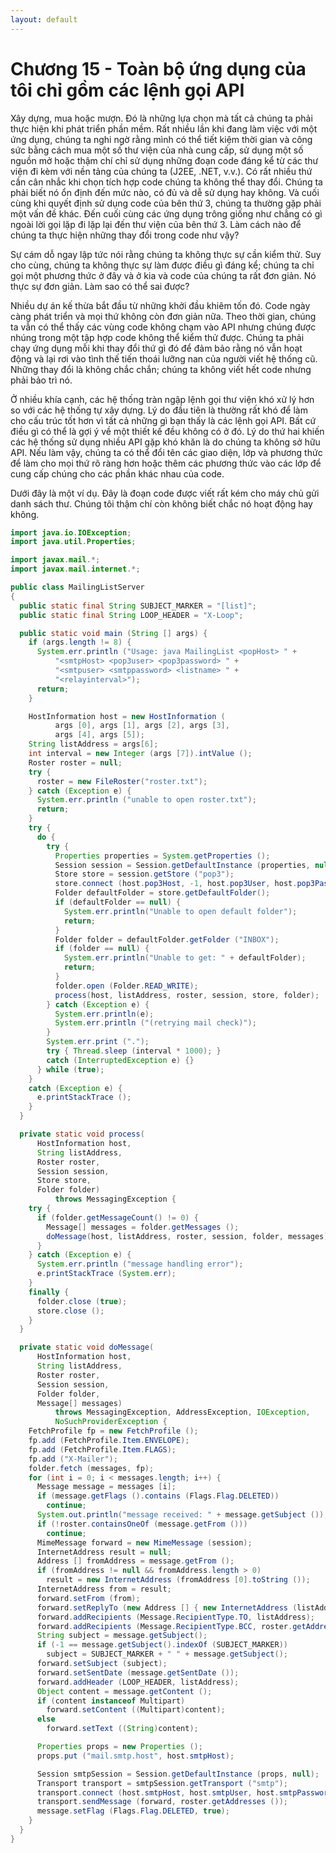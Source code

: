 ```yaml
---
layout: default
---
```


# Chương 15 - Toàn bộ ứng dụng của tôi chỉ gồm các lệnh gọi API

Xây dựng, mua hoặc mượn. Đó là những lựa chọn mà tất cả chúng ta phải thực hiện khi phát triển phần mềm. Rất nhiều lần khi đang làm việc với một ứng dụng, chúng ta nghi ngờ rằng mình có thể tiết kiệm thời gian và công sức bằng cách mua một số thư viện của nhà cung cấp, sử dụng một số nguồn mở hoặc thậm chí chỉ sử dụng những đoạn code đáng kể từ các thư viện đi kèm với nền tảng của chúng ta (J2EE, .NET, v.v.). Có rất nhiều thứ cần cân nhắc khi chọn tích hợp code chúng ta không thể thay đổi. Chúng ta phải biết nó ổn định đến mức nào, có đủ và dễ sử dụng hay không. Và cuối cùng khi quyết định sử dụng code của bên thứ 3, chúng ta thường gặp phải một vấn đề khác. Đến cuối cùng các ứng dụng trông giống như chẳng có gì ngoài lời gọi lặp đi lặp lại đến thư viện của bên thứ 3. Làm cách nào để chúng ta thực hiện những thay đổi trong code như vậy?

Sự cám dỗ ngay lập tức nói rằng chúng ta không thực sự cần kiểm thử. Suy cho cùng, chúng ta không thực sự làm được điều gì đáng kể; chúng ta chỉ gọi một phương thức ở đây và ở kia và code của chúng ta rất đơn giản. Nó thực sự đơn giản. Làm sao có thể sai được?

Nhiều dự án kế thừa bắt đầu từ những khởi đầu khiêm tốn đó. Code ngày càng phát triển và mọi thứ không còn đơn giản nữa. Theo thời gian, chúng ta vẫn có thể thấy các vùng code không chạm vào API nhưng chúng được nhúng trong một tập hợp code không thể kiểm thử được. Chúng ta phải chạy ứng dụng mỗi khi thay đổi thứ gì đó để đảm bảo rằng nó vẫn hoạt động và lại rơi vào tình thế tiến thoái lưỡng nan của người viết hệ thống cũ. Những thay đổi là không chắc chắn; chúng ta không viết hết code nhưng phải bảo trì nó.

Ở nhiều khía cạnh, các hệ thống tràn ngập lệnh gọi thư viện khó xử lý hơn so với các hệ thống tự xây dựng. Lý do đầu tiên là thường rất khó để làm cho cấu trúc tốt hơn vì tất cả những gì bạn thấy là các lệnh gọi API. Bất cứ điều gì có thể là gợi ý về một thiết kế đều không có ở đó. Lý do thứ hai khiến các hệ thống sử dụng nhiều API gặp khó khăn là do chúng ta không sở hữu API. Nếu làm vậy, chúng ta có thể đổi tên các giao diện, lớp và phương thức để làm cho mọi thứ rõ ràng hơn hoặc thêm các phương thức vào các lớp để cung cấp chúng cho các phần khác nhau của code.

Dưới đây là một ví dụ. Đây là đoạn code được viết rất kém cho máy chủ gửi danh sách thư. Chúng tôi thậm chí còn không biết chắc nó hoạt động hay không.

```java
import java.io.IOException;
import java.util.Properties;

import javax.mail.*;
import javax.mail.internet.*;

public class MailingListServer
{
  public static final String SUBJECT_MARKER = "[list]";
  public static final String LOOP_HEADER = "X-Loop";

  public static void main (String [] args) {
    if (args.length != 8) {
      System.err.println ("Usage: java MailingList <popHost> " +
          "<smtpHost> <pop3user> <pop3password> " +
          "<smtpuser> <smtppassword> <listname> " +
          "<relayinterval>");
      return;
    }

    HostInformation host = new HostInformation (
          args [0], args [1], args [2], args [3],
          args [4], args [5]);
    String listAddress = args[6];
    int interval = new Integer (args [7]).intValue ();
    Roster roster = null;
    try {
      roster = new FileRoster("roster.txt");
    } catch (Exception e) {
      System.err.println ("unable to open roster.txt");
      return;
    }
    try {
      do {
        try {
          Properties properties = System.getProperties ();
          Session session = Session.getDefaultInstance (properties, null);
          Store store = session.getStore ("pop3");
          store.connect (host.pop3Host, -1, host.pop3User, host.pop3Password);
          Folder defaultFolder = store.getDefaultFolder();
          if (defaultFolder == null) {
            System.err.println("Unable to open default folder");
            return;
          }
          Folder folder = defaultFolder.getFolder ("INBOX");
          if (folder == null) {
            System.err.println("Unable to get: " + defaultFolder);
            return;
          }
          folder.open (Folder.READ_WRITE);
          process(host, listAddress, roster, session, store, folder);
        } catch (Exception e) {
          System.err.println(e);
          System.err.println ("(retrying mail check)");
        }
        System.err.print (".");
        try { Thread.sleep (interval * 1000); }
        catch (InterruptedException e) {}
      } while (true);
    }
    catch (Exception e) {
      e.printStackTrace ();
    }
  }

  private static void process(
      HostInformation host,
      String listAddress,
      Roster roster,
      Session session,
      Store store,
      Folder folder)
          throws MessagingException {
    try {
      if (folder.getMessageCount() != 0) {
        Message[] messages = folder.getMessages ();
        doMessage(host, listAddress, roster, session, folder, messages);
      }
    } catch (Exception e) {
      System.err.println ("message handling error");
      e.printStackTrace (System.err);
    }
    finally {
      folder.close (true);
      store.close ();
    }
  }

  private static void doMessage(
      HostInformation host,
      String listAddress,
      Roster roster,
      Session session,
      Folder folder,
      Message[] messages)
          throws MessagingException, AddressException, IOException,
          NoSuchProviderException {
    FetchProfile fp = new FetchProfile ();
    fp.add (FetchProfile.Item.ENVELOPE);
    fp.add (FetchProfile.Item.FLAGS);
    fp.add ("X-Mailer");
    folder.fetch (messages, fp);
    for (int i = 0; i < messages.length; i++) {
      Message message = messages [i];
      if (message.getFlags ().contains (Flags.Flag.DELETED))
        continue;
      System.out.println("message received: " + message.getSubject ());
      if (!roster.containsOneOf (message.getFrom ()))
        continue;
      MimeMessage forward = new MimeMessage (session);
      InternetAddress result = null;
      Address [] fromAddress = message.getFrom ();
      if (fromAddress != null && fromAddress.length > 0)
        result = new InternetAddress (fromAddress [0].toString ());
      InternetAddress from = result;
      forward.setFrom (from);
      forward.setReplyTo (new Address [] { new InternetAddress (listAddress) });
      forward.addRecipients (Message.RecipientType.TO, listAddress);
      forward.addRecipients (Message.RecipientType.BCC, roster.getAddresses ());
      String subject = message.getSubject();
      if (-1 == message.getSubject().indexOf (SUBJECT_MARKER))
        subject = SUBJECT_MARKER + " " + message.getSubject();
      forward.setSubject (subject);
      forward.setSentDate (message.getSentDate ());
      forward.addHeader (LOOP_HEADER, listAddress);
      Object content = message.getContent ();
      if (content instanceof Multipart)
        forward.setContent ((Multipart)content);
      else
        forward.setText ((String)content);

      Properties props = new Properties ();
      props.put ("mail.smtp.host", host.smtpHost);

      Session smtpSession = Session.getDefaultInstance (props, null);
      Transport transport = smtpSession.getTransport ("smtp");
      transport.connect (host.smtpHost, host.smtpUser, host.smtpPassword);
      transport.sendMessage (forward, roster.getAddresses ());
      message.setFlag (Flags.Flag.DELETED, true);
    }
  }
}
```
